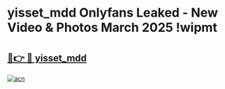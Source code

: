 # yisset_mdd Onlyfans Leaked - New Video & Photos March 2025 !wipmt

# <h2><a href="https://8r93lc.iuczelnia.edu.pl?title=yisset_mdd&ref=wipmt">🔗👉 🔴 yisset_mdd</a></h2>

[![acn](https://github.com/user-attachments/assets/0f9c940e-d8b0-45ae-aac7-cd30a18b3e1c)](https://8r93lc.iuczelnia.edu.pl?title=yisset_mdd&ref=wipmt)

